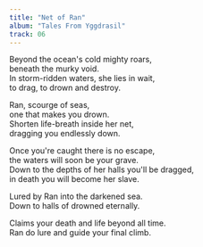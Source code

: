 ```yaml
---
title: "Net of Ran"
album: "Tales From Yggdrasil"
track: 06
---
```


Beyond the ocean's cold mighty roars,  
beneath the murky void.  
In storm-ridden waters, she lies in wait,  
to drag, to drown and destroy.  

Ran, scourge of seas,  
one that makes you drown.  
Shorten life-breath inside her net,  
dragging you endlessly down.  

Once you're caught there is no escape,  
the waters will soon be your grave.  
Down to the depths of her halls you'll be dragged,  
in death you will become her slave.  

Lured by Ran into the darkened sea.  
Down to halls of drowned eternally.  

Claims your death and life beyond all time.  
Ran do lure and guide your final climb.  